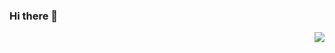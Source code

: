 ### Hi there 👋
<img align="right" src="https://github-readme-stats.vercel.app/api?username=wzgcoder&show_icons=true&icon_color=0366d6&text_color=24292e&bg_color=ffffff&hide_title=true" />
<!--
**wzgcoder/wzgcoder** is a ✨ _special_ ✨ repository because its `README.md` (this file) appears on your GitHub profile.

Here are some ideas to get you started:

- 🔭 I’m currently working on ...
- 🌱 I’m currently learning ...
- 👯 I’m looking to collaborate on ...
- 🤔 I’m looking for help with ...
- 💬 Ask me about ...
- 📫 How to reach me: ...
- 😄 Pronouns: ...
- ⚡ Fun fact: ...
-->
